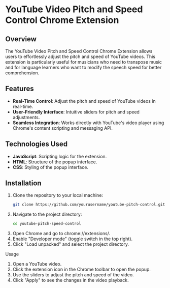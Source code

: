 # YouTube Video Pitch and Speed Control Chrome Extension

## Overview

The YouTube Video Pitch and Speed Control Chrome Extension allows users to effortlessly adjust the pitch and speed of YouTube videos. This extension is particularly useful for musicians who need to transpose music and for language learners who want to modify the speech speed for better comprehension.

## Features

- **Real-Time Control**: Adjust the pitch and speed of YouTube videos in real-time.
- **User-Friendly Interface**: Intuitive sliders for pitch and speed adjustments.
- **Seamless Integration**: Works directly with YouTube's video player using Chrome's content scripting and messaging API.

## Technologies Used

- **JavaScript**: Scripting logic for the extension.
- **HTML**: Structure of the popup interface.
- **CSS**: Styling of the popup interface.

## Installation

1. Clone the repository to your local machine:
   ```sh
   git clone https://github.com/yourusername/youtube-pitch-control.git
2. Navigate to the project directory:
    ```sh
    cd youtube-pitch-speed-control
3. Open Chrome and go to chrome://extensions/.
4. Enable "Developer mode" (toggle switch in the top right).
5. Click "Load unpacked" and select the project directory.

Usage
1. Open a YouTube video.
2. Click the extension icon in the Chrome toolbar to open the popup.
3. Use the sliders to adjust the pitch and speed of the video.
4. Click "Apply" to see the changes in the video playback.
